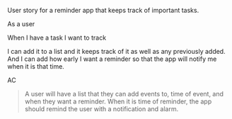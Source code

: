 User story for a reminder app that keeps track of important tasks.

As a user

When I have a task I want to track

I can add it to a list and it keeps track of it as well as any previously added. And I can add how early I want a reminder so that the app will notify me when it is that time.

AC
>A user will have a list that they can add events to, time of event, and when they want a reminder.
>When it is time of reminder, the app should remind the user with a notification and alarm.